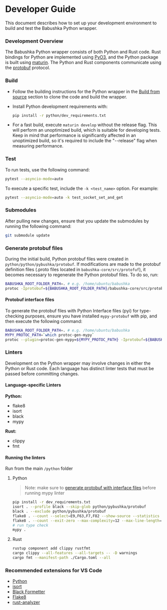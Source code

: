 # Developer Guide

This document describes how to set up your development environment to build and test the Babushka Python wrapper.

### Development Overview

The Babushka Python wrapper consists of both Python and Rust code. Rust bindings for Python are implemented using [PyO3](https://github.com/PyO3/pyo3), and the Python package is built using [maturin](https://github.com/PyO3/maturin). The Python and Rust components communicate using the [protobuf](https://github.com/protocolbuffers/protobuf) protocol.


### Build

- Follow the building instructions for the Python wrapper in the [Build from source](https://github.com/aws/babushka/blob/main/python/README.md#build-from-source) section to clone the code and build the wrapper.

- Install Python development requirements with:

    ```bash
    pip install -r python/dev_requirements.txt
    ```

- For a fast build, execute `maturin develop` without the release flag. This will perform an unoptimized build, which is suitable for developing tests. Keep in mind that performance is significantly affected in an unoptimized build, so it's required to include the "--release" flag when measuring performance.


### Test

To run tests, use the following command:

```bash
pytest --asyncio-mode=auto
```

To execute a specific test, include the `-k <test_name>` option. For example:

```bash
pytest --asyncio-mode=auto -k test_socket_set_and_get
```

### Submodules

After pulling new changes, ensure that you update the submodules by running the following command:

```bash
git submodule update
```

### Generate protobuf files
During the initial build, Python protobuf files were created in `python/python/pybushka/protobuf`. If modifications are made to the protobuf definition files (.proto files located in `babushka-core/src/protofuf`), it becomes necessary to regenerate the Python protobuf files. To do so, run:

```bash
BABUSHKA_ROOT_FOLDER_PATH=. # e.g. /home/ubuntu/babushka
protoc -Iprotobuf=${BABUSHKA_ROOT_FOLDER_PATH}/babushka-core/src/protobuf/ --python_out=${BABUSHKA_ROOT_FOLDER_PATH}/python/python/pybushka ${BABUSHKA_ROOT_FOLDER_PATH}/babushka-core/src/protobuf/*.proto
``` 

#### Protobuf interface files
To generate the protobuf files with Python Interface files (pyi) for type-checking purposes, ensure you have installed `mypy-protobuf` with pip, and then execute the following command:

```bash
BABUSHKA_ROOT_FOLDER_PATH=. # e.g. /home/ubuntu/babushka
MYPY_PROTOC_PATH=`which protoc-gen-mypy`
protoc --plugin=protoc-gen-mypy=${MYPY_PROTOC_PATH} -Iprotobuf=${BABUSHKA_ROOT_FOLDER_PATH}/babushka-core/src/protobuf/ --python_out=${BABUSHKA_ROOT_FOLDER_PATH}/python/python/pybushka --mypy_out=${BABUSHKA_ROOT_FOLDER_PATH}/python/python/pybushka ${BABUSHKA_ROOT_FOLDER_PATH}/babushka-core/src/protobuf/*.proto
```

### Linters
Development on the Python wrapper may involve changes in either the Python or Rust code. Each language has distinct linter tests that must be passed before committing changes.

#### Language-specific Linters

__Python:__
- flake8
- isort
- black
- mypy

__Rust:__
- clippy
- fmt

#### Running the linters
Run from the main `/python` folder
1. Python
    > Note: make sure to [generate protobuf with interface files]("#protobuf-interface-files") before running mypy linter
    ```bash
    pip install -r dev_requirements.txt
    isort . --profile black --skip-glob python/pybushka/protobuf
    black . --exclude python/pybushka/protobuf
    flake8 . --count --select=E9,F63,F7,F82 --show-source --statistics --exclude=python/pybushka/protobuf,.env/* --extend-ignore=E230
    flake8 . --count --exit-zero --max-complexity=12 --max-line-length=127 --statistics --exclude=python/pybushka/protobuf,.env/* --extend-ignore=E230
    # run type check
    mypy .
    ```
2. Rust
    ```bash
    rustup component add clippy rustfmt
    cargo clippy --all-features --all-targets -- -D warnings
    cargo fmt --manifest-path ./Cargo.toml --all

    ```

### Recommended extensions for VS Code
-   [Python](https://marketplace.visualstudio.com/items?itemName=ms-python.python)
-   [isort](https://marketplace.visualstudio.com/items?itemName=ms-python.isort)
-   [Black Formetter](https://marketplace.visualstudio.com/items?itemName=ms-python.black-formatter)
-   [Flake8](https://marketplace.visualstudio.com/items?itemName=ms-python.flake8)
-   [rust-analyzer](https://marketplace.visualstudio.com/items?itemName=rust-lang.rust-analyzer)
